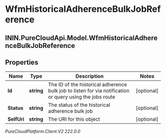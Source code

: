 # WfmHistoricalAdherenceBulkJobReference

## ININ.PureCloudApi.Model.WfmHistoricalAdherenceBulkJobReference

## Properties

|Name | Type | Description | Notes|
|------------ | ------------- | ------------- | -------------|
| **Id** | **string** | The ID of the historical adherence bulk job to listen for via notification or query using the jobs route | [optional] |
| **Status** | **string** | The status of the historical adherence bulk job | [optional] |
| **SelfUri** | **string** | The URI for this object | [optional] |



_PureCloudPlatform.Client.V2 222.0.0_
